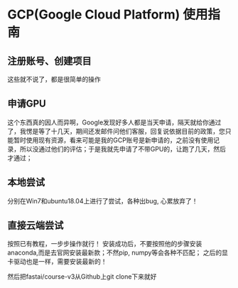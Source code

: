 # GCP(Google Cloud Platform) 使用指南

## 注册账号、创建项目
这些就不说了，都是很简单的操作

## 申请GPU
这个东西真的因人而异啊，Google发现好多人都是当天申请，隔天就给你通过了，我愣是等了十几天，期间还发邮件问他们客服，回复说依据目前的政策，您只能暂时使用现有资源，看来可能是我的GCP账号是新申请的，之前没有使用记录，所以没通过他们的评估；于是我就先申请了不带GPU的，让跑了几天，然后才通过；

## 本地尝试
分别在Win7和ubuntu18.04上进行了尝试，各种出bug, 心累放弃了！

## 直接云端尝试

按照已有教程，一步步操作就行！
安装成功后，不要按照他的步骤安装anaconda,而是去官网安装最新款；不然pip, numpy等会各种不匹配；
之后的显卡驱动也是一样，需要安装最新的！

然后把fastai/course-v3从Github上git clone下来就好





